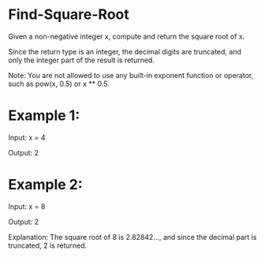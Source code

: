 # Find-Square-Root

Given a non-negative integer x, compute and return the square root of x.

Since the return type is an integer, the decimal digits are truncated, and only the integer part of the result is returned.

Note: You are not allowed to use any built-in exponent function or operator, such as pow(x, 0.5) or x ** 0.5.

# Example 1:

Input: x = 4

Output: 2

# Example 2:

Input: x = 8

Output: 2

Explanation: The square root of 8 is 2.82842..., and since the decimal part is truncated, 2 is returned.
